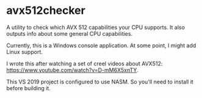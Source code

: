 # avx512checker
A utility to check which AVX 512 capabilities your CPU supports. It also outputs info about some general CPU capabilities.

Currently, this is a Windows console application. At some point, I might add Linux support.

I wrote this after watching a set of creel videos about AVX512: https://www.youtube.com/watch?v=D-mM6X5xnTY.

This VS 2019 project is configured to use NASM. So you'll need to install it before building it.


